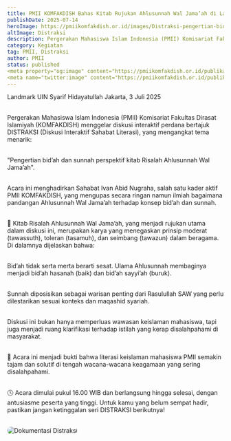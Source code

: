 ```yaml
---
title: PMII KOMFAKDISH Bahas Kitab Rujukan Ahlusunnah Wal Jama’ah di Landmark UIN Jakarta!
publishDate: 2025-07-14
heroImage: https://pmiikomfakdish.or.id/images/Distraksi-pengertian-bidah-dan-sunnah-perspektif-kitab-risalah-ahlusunnah-wal-jamaah.jpg
altImage: Distraksi
description: Pergerakan Mahasiswa Islam Indonesia (PMII) Komisariat Fakultas Dirasat Islamiyah (KOMFAKDISH) menggelar diskusi interaktif perdana bertajuk DISTRAKSI (Diskusi Interaktif Sahabat Literasi)
category: Kegiatan
tag: PMII, Distraksi
author: PMII
status: published
<meta property="og:image" content="https://pmiikomfakdish.or.id/publikasi/pmii-komfakdish-bahas-kitab-rujukan-ahlusunnah-wal-jamaah-di-landmark-uin-jakarta/">
<meta name="twitter:image" content="https://pmiikomfakdish.or.id/publikasi/pmii-komfakdish-bahas-kitab-rujukan-ahlusunnah-wal-jamaah-di-landmark-uin-jakarta/">
---
```


Landmark UIN Syarif Hidayatullah Jakarta, 3 Juli 2025 <br><br>

Pergerakan Mahasiswa Islam Indonesia (PMII) Komisariat Fakultas Dirasat Islamiyah (KOMFAKDISH) menggelar diskusi interaktif perdana bertajuk DISTRAKSI (Diskusi Interaktif Sahabat Literasi), yang mengangkat tema menarik:<br><br>

"Pengertian bid’ah dan sunnah perspektif kitab Risalah Ahlusunnah Wal Jama’ah".<br><br>

Acara ini menghadirkan Sahabat Ivan Abid Nugraha, salah satu kader aktif PMII KOMFAKDISH, yang mengupas secara ringan namun ilmiah bagaimana pandangan Ahlusunnah Wal Jama’ah terhadap konsep bid’ah dan sunnah.<br><br>

📖 Kitab Risalah Ahlusunnah Wal Jama’ah, yang menjadi rujukan utama dalam diskusi ini, merupakan karya yang menegaskan prinsip moderat (tawassuth), toleran (tasamuh), dan seimbang (tawazun) dalam beragama. Di dalamnya dijelaskan bahwa:<br><br>

Bid’ah tidak serta merta berarti sesat. Ulama Ahlusunnah membaginya menjadi bid’ah hasanah (baik) dan bid’ah sayyi’ah (buruk).<br><br>

Sunnah diposisikan sebagai warisan penting dari Rasulullah SAW yang perlu dilestarikan sesuai konteks dan maqashid syariah.<br><br>

Diskusi ini bukan hanya memperluas wawasan keislaman mahasiswa, tapi juga menjadi ruang klarifikasi terhadap istilah yang kerap disalahpahami di masyarakat.<br><br>

🔎 Acara ini menjadi bukti bahwa literasi keislaman mahasiswa PMII semakin tajam dan solutif di tengah wacana-wacana keagamaan yang sering disalahpahami.<br><br>

🕓 Acara dimulai pukul 16.00 WIB dan berlangsung hingga selesai, dengan antusiasme peserta yang tinggi. Untuk kamu yang belum sempat hadir, pastikan jangan ketinggalan seri DISTRAKSI berikutnya!<br><br>

<img src="https://pmiikomfakdish.or.id/images/dokumentasi-distraksi.jpg" alt="Dokumentasi Distraksi" title="Dokumentasi Distraksi" style="border-radius:16px">
